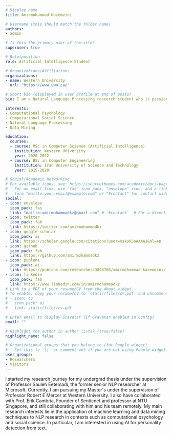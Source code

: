 ```yaml
---
# Display name
title: Amirmohammad Kazemeini

# Username (this should match the folder name)
authors:
- admin

# Is this the primary user of the site?
superuser: true

# Role/position
role: Artificial Intelligence Student

# Organizations/Affiliations
organizations:
- name: Western University
  url: "https://www.uwo.ca/"

# Short bio (displayed in user profile at end of posts)
bio: I am a Natural Language Processing research student who is passionate about psychology and social science.

interests:
- Computational Psychology
- Computational Social Science
- Natural Language Processing
- Data Mining

education:
  courses:
  - course: MSc in Computer Science (Artificial Intelligence)
    institution: Western University
    year: 2020-2022
  - course: BSc in Computer Engineering
    institution: Iran University of Science and Technology
    year: 2015-2020

# Social/Academic Networking
# For available icons, see: https://sourcethemes.com/academic/docs/page-builder/#icons
#   For an email link, use "fas" icon pack, "envelope" icon, and a link in the
#   form "mailto:your-email@example.com" or "#contact" for contact widget.
social:
- icon: envelope
  icon_pack: fas
  link: "mailto:amirmohammadkz@gmail.com" # '#contact'  # For a direct email link, use "mailto:test@example.org".
- icon: twitter
  icon_pack: fab
  link: https://twitter.com/amirmohammadkz
- icon: google-scholar
  icon_pack: ai
  link: https://scholar.google.com/citations?user=XskUR5oAAAAJ&hl=en
- icon: github
  icon_pack: fab
  link: https://github.com/amirmohammadkz
- icon: publons
  icon_pack: ai
  link: https://publons.com/researcher/3896766/amirmohammad-kazemeini/
- icon: linkedin
  icon_pack: fab
  link: https://www.linkedin.com/in/amirmohammadkz
# Link to a PDF of your resume/CV from the About widget.
# To enable, copy your resume/CV to `static/files/cv.pdf` and uncomment the lines below.
# - icon: cv
#   icon_pack: ai
#   link: static/files/cv.pdf

# Enter email to display Gravatar (if Gravatar enabled in Config)
email: ""

# Highlight the author in author lists? (true/false)
highlight_name: false

# Organizational groups that you belong to (for People widget)
#   Set this to `[]` or comment out if you are not using People widget.
user_groups:
- Researchers
- Visitors
---
```

I started my research journey for my undergrad thesis under the supervision of Professor Sauleh Eetemadi, the former senior NLP researcher at Microsoft. Currently, I am pursuing my Master's under the supervision of Professor Robert E Mercer at Western University. I also have collaborated with Prof. Erik Cambria, Founder of Senticnet and professor at NTU Singapore, and still collaborating with him and his team remotely.
My main research interests lie in the application of machine learning and data mining techniques to NLP research in contexts such as computational psychology and social science. In particular, I am interested in using AI for personality detection from text.
